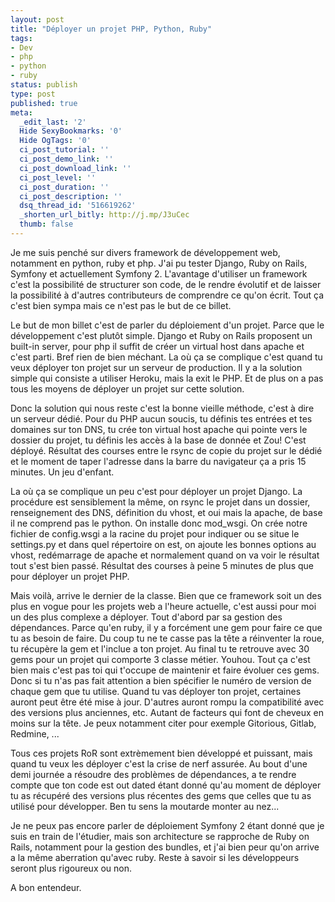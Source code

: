 ```yaml
---
layout: post
title: "Déployer un projet PHP, Python, Ruby"
tags:
- Dev
- php
- python
- ruby
status: publish
type: post
published: true
meta:
  _edit_last: '2'
  Hide SexyBookmarks: '0'
  Hide OgTags: '0'
  ci_post_tutorial: ''
  ci_post_demo_link: ''
  ci_post_download_link: ''
  ci_post_level: ''
  ci_post_duration: ''
  ci_post_description: ''
  dsq_thread_id: '516619262'
  _shorten_url_bitly: http://j.mp/J3uCec
  thumb: false
---
```

Je me suis penché sur divers framework de développement web, notamment en python, ruby et php. J'ai pu tester Django, Ruby on Rails, Symfony et actuellement Symfony 2. L'avantage d'utiliser un framework c'est la possibilité de structurer son code, de le rendre évolutif et de laisser la possibilité à d'autres contributeurs de comprendre ce qu'on écrit. Tout ça c'est bien sympa mais ce n'est pas le but de ce billet.

Le but de mon billet c'est de parler du déploiement d'un projet. Parce que le développement c'est plutôt simple. Django et Ruby on Rails proposent un built-in server, pour php il suffit de créer un virtual host dans apache et c'est parti. Bref rien de bien méchant. La où ça se complique c'est quand tu veux déployer ton projet sur un serveur de production. Il y a la solution simple qui consiste a utiliser Heroku, mais la exit le PHP. Et de plus on a pas tous les moyens de déployer un projet sur cette solution.

Donc la solution qui nous reste c'est la bonne vieille méthode, c'est à dire un serveur dédié. Pour du PHP aucun soucis, tu définis tes entrées et tes domaines sur ton DNS, tu crée ton virtual host apache qui pointe vers le dossier du projet, tu définis les accès à la base de donnée et Zou! C'est déployé. Résultat des courses entre le rsync de copie du projet sur le dédié et le moment de taper l'adresse dans la barre du navigateur ça a pris 15 minutes. Un jeu d'enfant.

La où ça se complique un peu c'est pour déployer un projet Django. La procédure est sensiblement la même, on rsync le projet dans un dossier, renseignement des DNS, définition du vhost, et oui mais la apache, de base il ne comprend pas le python. On installe donc mod_wsgi. On crée notre fichier de config.wsgi a la racine du projet pour indiquer ou se situe le settings.py et dans quel répertoire on est, on ajoute les bonnes options au vhost, redémarrage de apache et normalement quand on va voir le résultat tout s'est bien passé. Résultat des courses à peine 5 minutes de plus que pour déployer un projet PHP.

Mais voilà, arrive le dernier de la classe. Bien que ce framework soit un des plus en vogue pour les projets web a l'heure actuelle, c'est aussi pour moi un des plus complexe a déployer. Tout d'abord par sa gestion des dépendances. Parce qu'en ruby, il y a forcément une gem pour faire ce que tu as besoin de faire. Du coup tu ne te casse pas la tête a réinventer la roue, tu récupère la gem et l'inclue a ton projet. Au final tu te retrouve avec 30 gems pour un projet qui comporte 3 classe métier. Youhou. Tout ça c'est bien mais c'est pas toi qui t'occupe de maintenir et faire évoluer ces gems. Donc si tu n'as pas fait attention a bien spécifier le numéro de version de chaque gem que tu utilise. Quand tu vas déployer ton projet, certaines auront peut être été mise à jour. D'autres auront rompu la compatibilité avec des versions plus anciennes, etc. Autant de facteurs qui font de cheveux en moins sur la tête. Je peux notamment citer pour exemple Gitorious, Gitlab, Redmine, ...

Tous ces projets RoR sont extrèmement bien développé et puissant, mais quand tu veux les déployer c'est la crise de nerf assurée. Au bout d'une demi journée a résoudre des problèmes de dépendances, a te rendre compte que ton code est out dated étant donné qu'au moment de déployer tu as récupéré des versions plus récentes des gems que celles que tu as utilisé pour développer. Ben tu sens la moutarde monter au nez...

Je ne peux pas encore parler de déploiement Symfony 2 étant donné que je suis en train de l'étudier, mais son architecture se rapproche de Ruby on Rails, notamment pour la gestion des bundles, et j'ai bien peur qu'on arrive a la même aberration qu'avec ruby. Reste à savoir si les développeurs seront plus rigoureux ou non.

A bon entendeur.

